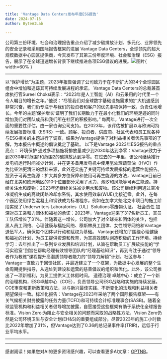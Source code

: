 ```yaml
---

title: 'Vantage Data Centers发布年度ESG报告'
date: 2024-07-15
author: ByteAILab

---
```


公司第三份环境、社会和治理报告重点介绍了减少碳排放计划、多元化、业界领先的安全记录和采用国际报告框架的进展
Vantage Data Centers，全球领先的超大规模数据中心园区提供商，今天发布了其第三份年度环境、社会和治理（ESG）报告，展示了在全球迅速增长背景下继续推进各项ESG倡议的进展。![图片](https://ai-techpark.com/wp-content/uploads/2024/07/Vantage-Data-960x540.jpg){ width=60% }

---
以“保护增长”为主题，2023年报告强调了公司致力于在不断扩大的34个全球园区组合中增加和追踪其可持续发展进程的承诺。
Vantage Data Centers的总裁兼首席执行官Sureel Choksi表示：“2023年是人工智能（AI）和云采用的时代里一个令人瞩目的增长之年。”他说：“尽管我们对全球数字基础设施需求的扩大机遇感到非常兴奋，我们仍专注于与我们的投资者和客户的优先事项保持一致，负责任地增长。今年的主题‘保护增长’证明了我们长期致力于在最小化我们的环境足迹的同时增加我们对团队成员和我们所在社区的积极影响。”
每两年，Vantage进行一次全面的重要性评估，由一家咨询公司支持。在2023年，该评估被扩展以与欧洲可持续发展报告标准（ESRS）一致。顾客、投资者、供应商、社区代表和员工就各种与ESG相关的主题进行了调查，结果为Vantage提供了对利益相关者优先事项的了解，为本报告中概述的倡议奠定了基础。
以下是Vantage 2023年ESG报告的重点亮点：
环境保护
通过多项措施将排放量减少到2030年达到净零：Vantage致力于到2030年将范围1和范围2的碳排放达到净零。在过去的一年里，该公司继续推行发电机运行时间减少计划，并在更多备用发电机中使用氢处理蔬菜油（HVO）作为比柴油更清洁的燃料来源，此外还实施了关键可持续发展指标的运营性能报告。投资于可再生能源：扩大其多方位保障和使用可再生能源的方法，Vantage目前已经在北美和欧洲地区的10个位置部分采用了水力、潮汐和风能等可再生能源。持续关注水和废物：2023年还继续关注减少用水和废物。该公司继续利用通过空冷冷凝机生成的高效闭路冷却水系统，其水使用效率(WUE)比接近零。此外，在每个园区使用绿色混凝土和钢铁成为标准程序，例如在加拿大魁北克市项目的施工阶段实现了Underwriters Laboratories（UL）Solutions零废物认证。
社会责任
加深对员工亲和力团体和福祉的承诺：2023年，Vantage迎来了317名新员工，其员工队伍增长了31%。伴随着这一增长，公司加大了对全球亲和团体的关注，包括黑人员工网络、心理健康与福祉网络、穆斯林员工团体、女性领导网络和Vantage退伍军人，确保每个团体以行动和赋权为基础。 Vantage还增加了围绕心理健康和福祉的计划，为员工提供资源和教育，为其高效团队创造积极的工作环境。持续学习：去年推出了一系列专业发展和培训计划，从旨在帮助员工扩展软技能的“学习实验室”到旨在帮助经理有效领导团队的“经理基础知识”，再到专注于通过“领导者作为教练”课程提升高潜质领导者能力的“领导力解锁”计划。社区参与：Vantage一直致力于回馈社区，并最近建立了一个框架，为数据中心发展的整个生命周期提供指导，从选址到建设和运营的慈善倡议的组织和优化。此外，该公司推出了一项新福利，为员工提供义工休假时间。
道德治理
卓越中心：成立了一个新的治理机构，ESG卓越中心（COE），负责领导公司ESG战略和实施的持续发展。COE审查和更新政策和方法，以与新兴最佳实践、不断变化的法规和利益相关者期望保持一致。标准化报告：Vantage在2023年采纳了两个国际报告框架——有关气候相关财务披露的任务力量(TCFD)和可持续会计标准理事会(SASB)。随着全球监管机构和利益相关者倡导增加披露，自愿接受这些框架有助于系统化全球报告标准。Vision Zero:为阻止与安全相关的问题而采取的战略性方法，Vision Zero仍然是公司环境卫生与安全计划(EH&S)的重要组成部分。尽管2023年的施工小时数比2022年增加了31%，但Vantage达到了0.36的总记录事件率(TRIR)，远低于行业平均水平。

---
---
感谢阅读！如果您对AI的更多资讯感兴趣，可以查看更多AI文章：[GPTNB](https://gptnb.com)。